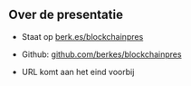 ## Over de presentatie

* Staat op [berk.es/blockchainpres](http://berk.es/blockchainpres)
* Github: [github.com/berkes/blockchainpres](http://github.com/berkes/blockchainpres)

* URL komt aan het eind voorbij
